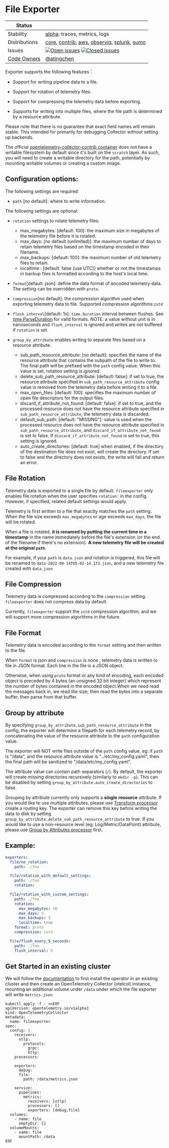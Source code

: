 # File Exporter

<!-- status autogenerated section -->
| Status        |           |
| ------------- |-----------|
| Stability     | [alpha]: traces, metrics, logs   |
| Distributions | [core], [contrib], [aws], [observiq], [splunk], [sumo] |
| Issues        | [![Open issues](https://img.shields.io/github/issues-search/open-telemetry/opentelemetry-collector-contrib?query=is%3Aissue%20is%3Aopen%20label%3Aexporter%2Ffile%20&label=open&color=orange&logo=opentelemetry)](https://github.com/open-telemetry/opentelemetry-collector-contrib/issues?q=is%3Aopen+is%3Aissue+label%3Aexporter%2Ffile) [![Closed issues](https://img.shields.io/github/issues-search/open-telemetry/opentelemetry-collector-contrib?query=is%3Aissue%20is%3Aclosed%20label%3Aexporter%2Ffile%20&label=closed&color=blue&logo=opentelemetry)](https://github.com/open-telemetry/opentelemetry-collector-contrib/issues?q=is%3Aclosed+is%3Aissue+label%3Aexporter%2Ffile) |
| [Code Owners](https://github.com/open-telemetry/opentelemetry-collector-contrib/blob/main/CONTRIBUTING.md#becoming-a-code-owner)    | [@atingchen](https://www.github.com/atingchen) |

[alpha]: https://github.com/open-telemetry/opentelemetry-collector#alpha
[core]: https://github.com/open-telemetry/opentelemetry-collector-releases/tree/main/distributions/otelcol
[contrib]: https://github.com/open-telemetry/opentelemetry-collector-releases/tree/main/distributions/otelcol-contrib
[aws]: https://github.com/aws-observability/aws-otel-collector
[observiq]: https://github.com/observIQ/observiq-otel-collector
[splunk]: https://github.com/signalfx/splunk-otel-collector
[sumo]: https://github.com/SumoLogic/sumologic-otel-collector
<!-- end autogenerated section -->

Exporter supports the following features：

+ Support for writing pipeline data to a file.

+ Support for rotation of telemetry files.

+ Support for compressing the telemetry data before exporting.

+ Supports for writing into multiple files, where the file path is determined by a resource attribute.

Please note that there is no guarantee that exact field names will remain stable.
This intended for primarily for debugging Collector without setting up backends.

The official [opentelemetry-collector-contrib container](https://hub.docker.com/r/otel/opentelemetry-collector-contrib/tags#!) does not have a writable filesystem by default since it's built on the `scratch` layer.
As such, you will need to create a writable directory for the path, potentially by mounting writable volumes or creating a custom image.
## Configuration options:

The following settings are required:

- `path` [no default]: where to write information.

The following settings are optional:

- `rotation` settings to rotate telemetry files.

  - max_megabytes:  [default: 100]: the maximum size in megabytes of the telemetry file before it is rotated.
  - max_days: [no default (unlimited)]: the maximum number of days to retain telemetry files based on the timestamp encoded in their filename.
  - max_backups: [default: 100]: the maximum number of old telemetry files to retain.
  - localtime : [default: false (use UTC)] whether or not the timestamps in backup files is formatted according to the host's local time.

- `format`[default: json]: define the data format of encoded telemetry data. The setting can be overridden with `proto`.
- `compression`[no default]: the compression algorithm used when exporting telemetry data to file. Supported compression algorithms:`zstd`
- `flush_interval`[default: 1s]: `time.Duration` interval between flushes. See [time.ParseDuration](https://pkg.go.dev/time#ParseDuration) for valid formats. 
NOTE: a value without unit is in nanoseconds and `flush_interval` is ignored and writes are not buffered if `rotation` is set.

- `group_by_attribute` enables writing to separate files based on a resource attribute.

  - sub_path_resource_attribute: [no default]: specifies the name of the resource attribute that contains the subpath of the file to write to. The final path will be prefixed with the `path` config value. When this value is set, rotation setting is ignored.
  - delete_sub_path_resource_attribute: [default: false]: if set to true, the resource attribute specified in `sub_path_resource_attribute` config value is removed from the telemetry data before writing it to a file.
  - max_open_files: [default: 100]: specifies the maximum number of open file descriptors for the output files.
  - discard_if_attribute_not_found: [default: false]: if set to true, and the processed resource does not have the resource attribute specified in `sub_path_resource_attribute`, the telemetry data is discarded.
  - default_sub_path: [default: "MISSING"]: value is used when the processed resource does not have the resource attribute specified in `sub_path_resource_attribute`, and `discard_if_attribute_not_found` is set to false. If `discard_if_attribute_not_found` is set to true, this setting is ignored.
  - auto_create_directories: [default: true] when enabled, if the directory of the destination file does not exist, will create the directory. If set to false and the directory does not exists, the write will fail and return an error.

## File Rotation
Telemetry data is exported to a single file by default.
`fileexporter` only enables file rotation when the user specifies `rotation:` in the config. However, if specified, related default settings would apply.

Telemetry is first written to a file that exactly matches the `path` setting. 
When the file size exceeds `max_megabytes` or age exceeds `max_days`, the file will be rotated.

When a file is rotated, **it is renamed by putting the current time in a timestamp**
in the name immediately before the file's extension (or the end of the filename if there's no extension).
**A new telemetry file will be created at the original `path`.**

For example, if your `path` is `data.json` and rotation is triggered, this file will be renamed to `data-2022-09-14T05-02-14.173.json`, and a new telemetry file created with `data.json`

## File Compression
Telemetry data is compressed according to the `compression` setting.
`fileexporter` does not compress data by default. 

Currently, `fileexporter` support the `zstd` compression algorithm, and we will support more compression algorithms in the future.

##  File Format 

Telemetry data is encoded according to the `format` setting and then written to the file.

When `format` is json and `compression` is none , telemetry data is written to file in JSON format. Each line in the file is a JSON object.

Otherwise, when using `proto` format or any kind of encoding, each encoded object is preceded by 4 bytes (an unsigned 32 bit integer) which represent the number of bytes contained in the encoded object.When we need read the messages back in, we read the size, then read the bytes into a separate buffer, then parse from that buffer.

## Group by attribute

By specifying `group_by_attribute.sub_path_resource_attribute` in the config, the exporter will determine a filepath for each telemetry record, by concatenating the value of the resource attribute to the `path` configuration value.

The exporter will NOT write files outside of the `path` config value, eg: if `path` is "/data", and the resource attribute value is "../etc/my_config.yaml", then the final path will be sanitized to "/data/etc/my_config.yaml".

The attribute value can contain path separators (`/`). By default, the exporter will create missing directories recursively (similarly to `mkdir -p`). This can be disabled by setting `group_by_attribute.auto_create_directories` to false.

Grouping by attribute currently only supports a **single** **resource** attribute. If you would like to use multiple attributes, please use [Transform processor](https://github.com/open-telemetry/opentelemetry-collector-contrib/tree/main/processor/transformprocessor) create a routing key. The exporter can remove this key before writing the data to disk by setting `group_by_attribute.delete_sub_path_resource_attribute` to true. If you would like to use a non-resource level (eg: Log/Metric/DataPoint) attribute, please use [Group by Attributes processor](https://github.com/open-telemetry/opentelemetry-collector-contrib/tree/main/processor/groupbyattrsprocessor) first.

## Example:

```yaml
exporters:
  file/no_rotation:
    path: ./foo

  file/rotation_with_default_settings:
    path: ./foo
    rotation:

  file/rotation_with_custom_settings:
    path: ./foo
    rotation:
      max_megabytes: 10
      max_days: 3
      max_backups: 3
      localtime: true
    format: proto
    compression: zstd

  file/flush_every_5_seconds:
    path: ./foo
    flush_interval: 5
```

## Get Started in an existing cluster
We will follow the [documentation](https://opentelemetry.io/docs/k8s-operator/) to first install the operator in an existing cluster
and then create an OpenTelemetry Collector (otelcol) instance, 
mounting an additional volume under `/data` under which the file exporter will write `metrics.json`:
``` shell
kubectl apply -f - <<EOF
apiVersion: opentelemetry.io/v1alpha1
kind: OpenTelemetryCollector
metadata:
  name: fileexporter
spec:
  config: |
    receivers:
      otlp:
        protocols:
          grpc:
          http:
    processors:

    exporters:
      debug:
      file:
        path: /data/metrics.json

    service:
      pipelines:
        metrics:
          receivers: [otlp]
          processors: []
          exporters: [debug,file]
  volumes:
    - name: file
      emptyDir: {}
  volumeMounts: 
    - name: file
      mountPath: /data
EOF
```
